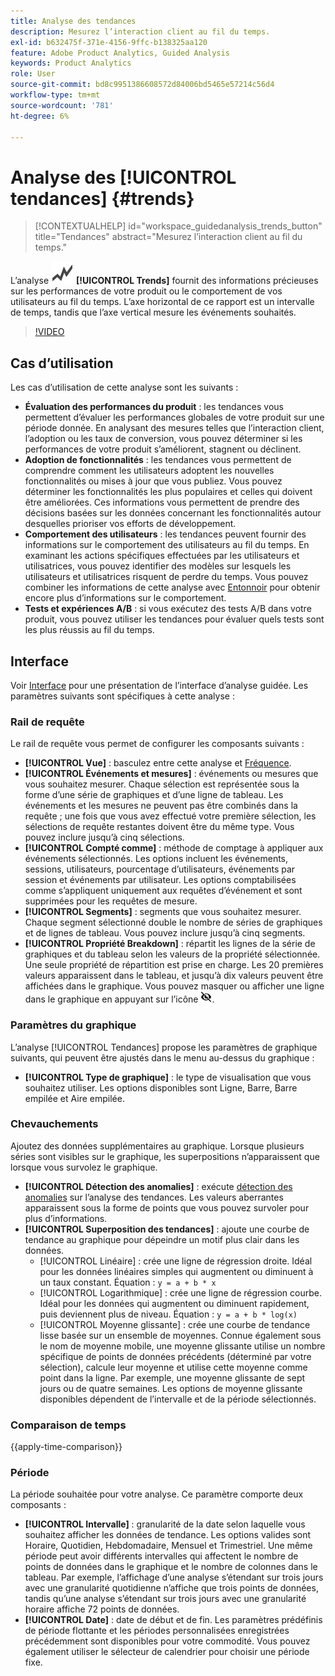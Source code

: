 ```yaml
---
title: Analyse des tendances
description: Mesurez l’interaction client au fil du temps.
exl-id: b632475f-371e-4156-9ffc-b138325aa120
feature: Adobe Product Analytics, Guided Analysis
keywords: Product Analytics
role: User
source-git-commit: bd8c9951386608572d84006bd5465e57214c56d4
workflow-type: tm+mt
source-wordcount: '781'
ht-degree: 6%

---
```


# Analyse des [!UICONTROL tendances] {#trends}

<!-- markdownlint-disable MD034 -->

>[!CONTEXTUALHELP]
>id="workspace_guidedanalysis_trends_button"
>title="Tendances"
>abstract="Mesurez l’interaction client au fil du temps."

<!-- markdownlint-enable MD034 -->

L’analyse ![GraphTrend](/help/assets/icons/GraphTrend.svg) **[!UICONTROL Trends]** fournit des informations précieuses sur les performances de votre produit ou le comportement de vos utilisateurs au fil du temps. L’axe horizontal de ce rapport est un intervalle de temps, tandis que l’axe vertical mesure les événements souhaités.


>[!VIDEO](https://video.tv.adobe.com/v/3421666/?quality=12&learn=on)

## Cas d’utilisation

Les cas d’utilisation de cette analyse sont les suivants :

* **Évaluation des performances du produit** : les tendances vous permettent d’évaluer les performances globales de votre produit sur une période donnée. En analysant des mesures telles que l’interaction client, l’adoption ou les taux de conversion, vous pouvez déterminer si les performances de votre produit s’améliorent, stagnent ou déclinent.
* **Adoption de fonctionnalités** : les tendances vous permettent de comprendre comment les utilisateurs adoptent les nouvelles fonctionnalités ou mises à jour que vous publiez. Vous pouvez déterminer les fonctionnalités les plus populaires et celles qui doivent être améliorées. Ces informations vous permettent de prendre des décisions basées sur les données concernant les fonctionnalités autour desquelles prioriser vos efforts de développement.
* **Comportement des utilisateurs** : les tendances peuvent fournir des informations sur le comportement des utilisateurs au fil du temps. En examinant les actions spécifiques effectuées par les utilisateurs et utilisatrices, vous pouvez identifier des modèles sur lesquels les utilisateurs et utilisatrices risquent de perdre du temps. Vous pouvez combiner les informations de cette analyse avec [Entonnoir](funnel.md) pour obtenir encore plus d’informations sur le comportement.
* **Tests et expériences A/B** : si vous exécutez des tests A/B dans votre produit, vous pouvez utiliser les tendances pour évaluer quels tests sont les plus réussis au fil du temps.

## Interface

Voir [Interface](../overview.md#interface) pour une présentation de l’interface d’analyse guidée. Les paramètres suivants sont spécifiques à cette analyse :

### Rail de requête

Le rail de requête vous permet de configurer les composants suivants :

* **[!UICONTROL Vue]** : basculez entre cette analyse et [Fréquence](frequency.md).
* **[!UICONTROL Événements et mesures]** : événements ou mesures que vous souhaitez mesurer. Chaque sélection est représentée sous la forme d’une série de graphiques et d’une ligne de tableau. Les événements et les mesures ne peuvent pas être combinés dans la requête ; une fois que vous avez effectué votre première sélection, les sélections de requête restantes doivent être du même type. Vous pouvez inclure jusqu’à cinq sélections.
* **[!UICONTROL Compté comme]** : méthode de comptage à appliquer aux événements sélectionnés. Les options incluent les événements, sessions, utilisateurs, pourcentage d’utilisateurs, événements par session et événements par utilisateur. Les options comptabilisées comme s’appliquent uniquement aux requêtes d’événement et sont supprimées pour les requêtes de mesure.
* **[!UICONTROL Segments]** : segments que vous souhaitez mesurer. Chaque segment sélectionné double le nombre de séries de graphiques et de lignes de tableau. Vous pouvez inclure jusqu’à cinq segments.
* **[!UICONTROL Propriété Breakdown]** : répartit les lignes de la série de graphiques et du tableau selon les valeurs de la propriété sélectionnée. Une seule propriété de répartition est prise en charge. Les 20 premières valeurs apparaissent dans le tableau, et jusqu’à dix valeurs peuvent être affichées dans le graphique. Vous pouvez masquer ou afficher une ligne dans le graphique en appuyant sur l’icône ![Afficher l’icône masquer](../assets/hide-in-chart.png).

### Paramètres du graphique

L’analyse [!UICONTROL Tendances] propose les paramètres de graphique suivants, qui peuvent être ajustés dans le menu au-dessus du graphique :

* **[!UICONTROL Type de graphique]** : le type de visualisation que vous souhaitez utiliser. Les options disponibles sont Ligne, Barre, Barre empilée et Aire empilée.

### Chevauchements

Ajoutez des données supplémentaires au graphique. Lorsque plusieurs séries sont visibles sur le graphique, les superpositions n’apparaissent que lorsque vous survolez le graphique.

* **[!UICONTROL Détection des anomalies]** : exécute [détection des anomalies](/help/analysis-workspace/c-anomaly-detection/anomaly-detection.md) sur l’analyse des tendances. Les valeurs aberrantes apparaissent sous la forme de points que vous pouvez survoler pour plus d’informations.
* **[!UICONTROL Superposition des tendances]** : ajoute une courbe de tendance au graphique pour dépeindre un motif plus clair dans les données.
   * [!UICONTROL Linéaire] : crée une ligne de régression droite. Idéal pour les données linéaires simples qui augmentent ou diminuent à un taux constant. Équation : `y = a + b * x`
   * [!UICONTROL Logarithmique] : crée une ligne de régression courbe. Idéal pour les données qui augmentent ou diminuent rapidement, puis deviennent plus de niveau. Équation : `y = a + b * log(x)`
   * [!UICONTROL Moyenne glissante] : crée une courbe de tendance lisse basée sur un ensemble de moyennes. Connue également sous le nom de moyenne mobile, une moyenne glissante utilise un nombre spécifique de points de données précédents (déterminé par votre sélection), calcule leur moyenne et utilise cette moyenne comme point dans la ligne. Par exemple, une moyenne glissante de sept jours ou de quatre semaines. Les options de moyenne glissante disponibles dépendent de l’intervalle et de la période sélectionnés.

### Comparaison de temps

{{apply-time-comparison}}


### Période

La période souhaitée pour votre analyse. Ce paramètre comporte deux composants :

* **[!UICONTROL Intervalle]** : granularité de la date selon laquelle vous souhaitez afficher les données de tendance. Les options valides sont Horaire, Quotidien, Hebdomadaire, Mensuel et Trimestriel. Une même période peut avoir différents intervalles qui affectent le nombre de points de données dans le graphique et le nombre de colonnes dans le tableau. Par exemple, l’affichage d’une analyse s’étendant sur trois jours avec une granularité quotidienne n’affiche que trois points de données, tandis qu’une analyse s’étendant sur trois jours avec une granularité horaire affiche 72 points de données.
* **[!UICONTROL Date]** : date de début et de fin. Les paramètres prédéfinis de période flottante et les périodes personnalisées enregistrées précédemment sont disponibles pour votre commodité. Vous pouvez également utiliser le sélecteur de calendrier pour choisir une période fixe.


<!--

## Example

See below for an example of the analysis.

![Trends compare](../assets/trends-compare.png)

-->